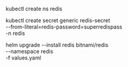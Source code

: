 kubectl create ns redis

kubectl create secret generic redis-secret \
  --from-literal=redis-password=superredispass \
  -n redis

helm upgrade --install redis bitnami/redis \
  --namespace redis \
  -f values.yaml
